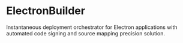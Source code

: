 # ElectronBuilder
Instantaneous deployment orchestrator for Electron applications with automated code signing and source mapping precision solution.
